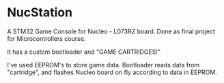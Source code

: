 # NucStation
A STM32 Game Console for Nucleo - L073RZ board. Done as final project for Microcontrollers course.

It has a custom bootloader and "GAME CARTRIDGES!"

I've used EEPROM's to store game data. Bootloader reads data from "cartridge", and flashes Nucleo board on fly according to data in EEPROM.
